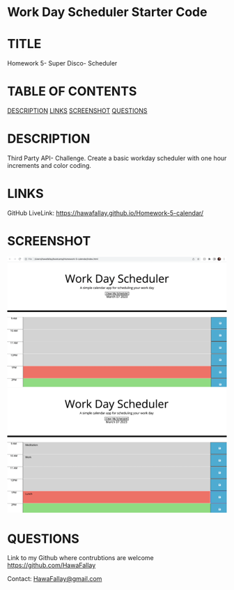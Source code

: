 # Work Day Scheduler Starter Code

# TITLE

Homework 5- Super Disco- Scheduler

# TABLE OF CONTENTS
[DESCRIPTION](#description)
[LINKS](#linkS)
[SCREENSHOT](#screenshot)
[QUESTIONS](#questions)

# DESCRIPTION

Third Party API- Challenge. Create a basic workday scheduler with one hour 
increments and color coding.

# LINKS

GitHub LiveLink: https://hawafallay.github.io/Homework-5-calendar/

# SCREENSHOT

![Image of blank calendar.](./images/Screen%20Shot%202023-03-07%20at%201.12.43%20PM.png)
![Image of Text fields filled in on calendar.](./images/Screen%20Shot%202023-03-07%20at%201.13.40%20PM.png)

# QUESTIONS

Link to my Github where contrubtions are welcome
https://github.com/HawaFallay

Contact:
HawaFallay@gmail.com
